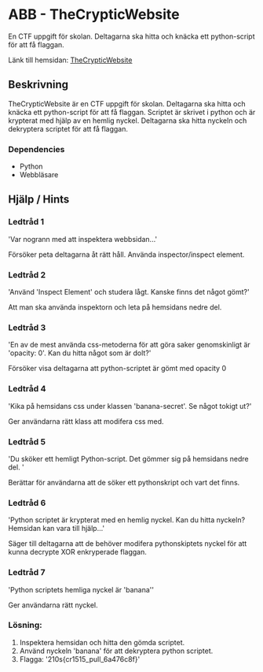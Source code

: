 # ABB - TheCrypticWebsite

En CTF uppgift för skolan. Deltagarna ska hitta och knäcka ett python-script för att få flaggan.

Länk till hemsidan: [TheCrypticWebsite](https://gustavs-ctf.webflow.io)

## Beskrivning

TheCrypticWebsite är en CTF uppgift för skolan. Deltagarna ska hitta och knäcka ett python-script för att få flaggan. Scriptet är skrivet i python och är krypterat med hjälp av en hemlig nyckel. Deltagarna ska hitta nyckeln och dekryptera scriptet för att få flaggan.

### Dependencies

- Python
- Webbläsare

## Hjälp / Hints

### Ledtråd 1

'Var nogrann med att inspektera webbsidan...'

Försöker peta deltagarna åt rätt håll. Använda inspector/inspect element.

### Ledtråd 2

'Använd 'Inspect Element' och studera lågt. Kanske finns det något gömt?'

Att man ska använda inspektorn och leta på hemsidans nedre del.

### Ledtråd 3

'En av de mest använda css-metoderna för att göra saker genomskinligt är 'opacity: 0'. Kan du hitta något som är dolt?'

Försöker visa deltagarna att python-scriptet är gömt med opacity 0

### Ledtråd 4

'Kika på hemsidans css under klassen 'banana-secret'. Se något tokigt ut?'

Ger användarna rätt klass att modifera css med.

### Ledtråd 5

'Du sköker ett hemligt Python-script. Det gömmer sig på hemsidans nedre del. '

Berättar för användarna att de söker ett pythonskript och vart det finns.

### Ledtråd 6

'Python scriptet är krypterat med en hemlig nyckel. Kan du hitta nyckeln? Hemsidan kan vara till hjälp...'

Säger till deltagarna att de behöver modifera pythonskiptets nyckel för att kunna decrypte XOR enkryperade flaggan.

### Ledtråd 7

'Python scriptets hemliga nyckel är 'banana''

Ger användarna rätt nyckel.

### Lösning:

1. Inspektera hemsidan och hitta den gömda scriptet.
2. Använd nyckeln 'banana' för att dekryptera python scriptet.
3. Flagga: '210s{cr1515_pull_6a476c8f}'
